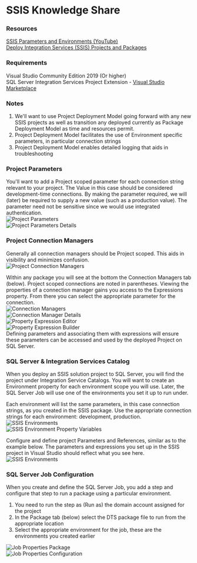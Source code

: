# SSIS Knowledge Share

### Resources
[SSIS Parameters and Environments (YouTube)](https://www.youtube.com/watch?v=3HcPJCBS_KY)  
[Deploy Integration Services (SSIS) Projects and Packages](https://learn.microsoft.com/en-us/sql/integration-services/packages/deploy-integration-services-ssis-projects-and-packages?view=sql-server-ver16)  
 
### Requirements
Visual Studio Community Edition 2019 (Or higher)  
SQL Server Integration Services Project Extension - [Visual Studio Marketplace](https://marketplace.visualstudio.com/items?itemName=SSIS.SqlServerIntegrationServicesProjects)  
 
### Notes
1. We'll want to use Project Deployment Model going forward with any new SSIS projects as well as transition any deployed currently as Package Deployment Model as time and resources permit.
2. Project Deployment Model facilitates the use of Environment specific parameters, in particular connection strings
3. Project Deployment Model enables detailed logging that aids in troubleshooting

### Project Parameters
You'll want to add a Project scoped parameter for each connection string relevant to your project. The Value in this case should be considered development-time connections. By making the parameter required, we will (later) be required to supply a new value (such as a production value). The parameter need not be sensitive since we would use integrated authentication.  
![Project Parameters](images/1.png)  
![Project Parameters Details](images/2.png)  
 
### Project Connection Managers  

Generally all connection managers should be Project scoped. This aids in visibility and minimizes confusion.  
![Project Connection Managers](images/3.png)
 
Within any package you will see at the bottom the Connection Managers tab (below). Project scoped connections are noted in parentheses. Viewing the properties of a connection manager gains you access to the Expressions property. From there you can select the appropriate parameter for the connection.  
![Connection Managers](images/4.png)  
![Connection Manager Details](images/5.png)  
![Property Expression Editor](images/6.png)  
![Property Expression Builder](images/7.png)   
Defining parameters and associating them with expressions will ensure these parameters can be accessed and used by the deployed Project on SQL Server.  
 
### SQL Server & Integration Services Catalog  
 
When you deploy an SSIS solution project to SQL Server, you will find the project under Integration Service Catalogs. You will want to create an Environment property for each environment scope you will use. Later, the SQL Server Job will use one of the environments you set it up to run under.  
 
Each environment will list the same parameters, in this case connection strings, as you created in the SSIS package. Use the appropriate connection strings for each environment: development, production.  
![SSIS Environments](images/8.png)  
![SSIS Environment Property Variables](images/9.png)  
 
Configure and define project Parameters and References, similar as to the example below. The parameters and expressions you set up in the SSIS project in Visual Studio should reflect what you see here.
![SSIS Environments](images/10.png)   
 
### SQL Server Job Configuration  
When you create and define the SQL Server Job, you add a step and configure that step to run a package using a particular environment.  
 
1. You need to run the step as (Run as) the domain account assigned for the project
2. In the Package tab (below) select the DTS package file to run from the appropriate location
3. Select the appropriate environment for the job, these are the environments you created earlier  

![Job Properties Package](images/12.png)  
![Job Properties Configuration](images/13.png)
